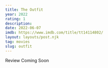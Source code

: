 ```yaml
---
title: The Outfit
year: 2022
rating: 1
description: 
date: 2022-06-07
imdb: https://www.imdb.com/title/tt14114802/
layout: layouts/post.njk
tag: movies
slug: outfit
---
```


Review Coming Soon
